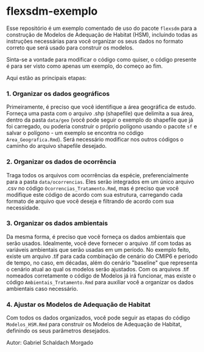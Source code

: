 # flexsdm-exemplo

Esse repositório é um exemplo comentado de uso do pacote `flexsdm` para a construção de Modelos de Adequação de Habitat (HSM), incluindo todas as instruções necessárias para você organizar os seus dados no formato correto que será usado para construir os modelos. 

Sinta-se a vontade para modificar o código como quiser, o código presente é para ser visto como apenas um exemplo, do começo ao fim.

Aqui estão as principais etapas:

### 1. Organizar os dados geográficos
Primeiramente, é preciso que você identifique a área geográfica de estudo. Forneça uma pasta com o arquivo .shp (shapefile) que delimita a sua área, dentro da pasta `data/geo` (você pode seguir o exemplo do shapefile que já foi carregado, ou poderia construir o próprio polígono usando o pacote `sf` e salvar o polígono - um exemplo se encontra no código `Area_Geografica.Rmd`). Será necessário modificar nos outros códigos o caminho do arquivo shapefile desejado.

### 2. Organizar os dados de ocorrência
Traga todos os arquivos com ocorrências da espécie, preferencialmente para a pasta `data/ocorrencias`. Eles serão integrados em um único arquivo .csv no código `Ocorrencias_Tratamento.Rmd`, mas é preciso que você modifique este código de acordo com sua estrutura, carregando cada formato de arquivo que você deseja e filtrando de acordo com sua necessidade.

### 3. Organizar os dados ambientais
Da mesma forma, é preciso que você forneça os dados ambientais que serão usados. Idealmente, você deve fornecer o arquivo .tif com todas as variáveis ambientais que serão usadas em um período. No exemplo feito, existe um arquivo .tif para cada combinação de cenário do CMIP6 e período de tempo, no caso, em décadas, além do cenário "baseline" que representa o cenário atual ao qual os modelos serão ajustados. Com os arquivos .tif nomeados corretamente o código de Modelos já irá funcionar, mas existe o código `Ambientais_Tratamento.Rmd` para auxiliar você a organizar os dados ambientais caso necessário.

### 4. Ajustar os Modelos de Adequação de Habitat
Com todos os dados organizados, você pode seguir as etapas do código `Modelos_HSM.Rmd` para construir os Modelos de Adequação de Habitat, definindo os seus parâmetros desejados.

Autor: Gabriel Schaldach Morgado